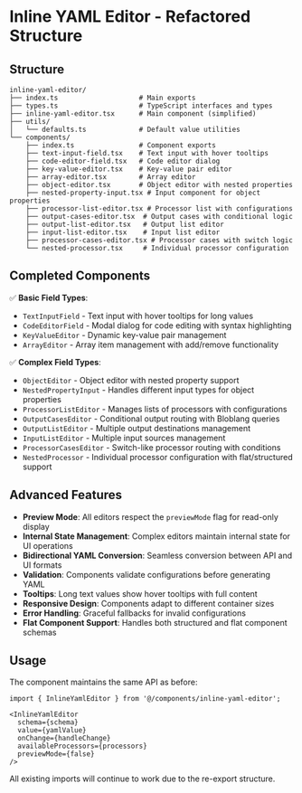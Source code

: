 # Inline YAML Editor - Refactored Structure

## Structure

```
inline-yaml-editor/
├── index.ts                    # Main exports
├── types.ts                    # TypeScript interfaces and types
├── inline-yaml-editor.tsx      # Main component (simplified)
├── utils/
│   └── defaults.ts             # Default value utilities
└── components/
    ├── index.ts                # Component exports
    ├── text-input-field.tsx    # Text input with hover tooltips
    ├── code-editor-field.tsx   # Code editor dialog
    ├── key-value-editor.tsx    # Key-value pair editor
    ├── array-editor.tsx        # Array editor
    ├── object-editor.tsx       # Object editor with nested properties
    ├── nested-property-input.tsx # Input component for object properties
    ├── processor-list-editor.tsx # Processor list with configurations
    ├── output-cases-editor.tsx  # Output cases with conditional logic
    ├── output-list-editor.tsx   # Output list editor
    ├── input-list-editor.tsx    # Input list editor
    ├── processor-cases-editor.tsx # Processor cases with switch logic
    └── nested-processor.tsx     # Individual processor configuration
```

## Completed Components

✅ **Basic Field Types**:
- `TextInputField` - Text input with hover tooltips for long values
- `CodeEditorField` - Modal dialog for code editing with syntax highlighting
- `KeyValueEditor` - Dynamic key-value pair management
- `ArrayEditor` - Array item management with add/remove functionality

✅ **Complex Field Types**:
- `ObjectEditor` - Object editor with nested property support
- `NestedPropertyInput` - Handles different input types for object properties
- `ProcessorListEditor` - Manages lists of processors with configurations
- `OutputCasesEditor` - Conditional output routing with Bloblang queries
- `OutputListEditor` - Multiple output destinations management
- `InputListEditor` - Multiple input sources management  
- `ProcessorCasesEditor` - Switch-like processor routing with conditions
- `NestedProcessor` - Individual processor configuration with flat/structured support

## Advanced Features

- **Preview Mode**: All editors respect the `previewMode` flag for read-only display
- **Internal State Management**: Complex editors maintain internal state for UI operations
- **Bidirectional YAML Conversion**: Seamless conversion between API and UI formats
- **Validation**: Components validate configurations before generating YAML
- **Tooltips**: Long text values show hover tooltips with full content
- **Responsive Design**: Components adapt to different container sizes
- **Error Handling**: Graceful fallbacks for invalid configurations
- **Flat Component Support**: Handles both structured and flat component schemas

## Usage

The component maintains the same API as before:

```tsx
import { InlineYamlEditor } from '@/components/inline-yaml-editor';

<InlineYamlEditor
  schema={schema}
  value={yamlValue}
  onChange={handleChange}
  availableProcessors={processors}
  previewMode={false}
/>
```

All existing imports will continue to work due to the re-export structure. 